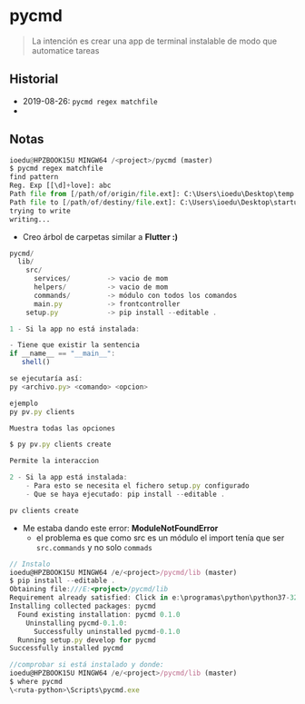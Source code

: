 # pycmd

> La intención es crear una app de terminal instalable de modo que automatice tareas

## Historial
- 2019-08-26: `pycmd regex matchfile`  
- 

## Notas
```py
ioedu@HPZBOOK15U MINGW64 /<project>/pycmd (master)
$ pycmd regex matchfile
find pattern
Reg. Exp [[\d]+love]: abc
Path file from [/path/of/origin/file.ext]: C:\Users\ioedu\Desktop\temp.php
Path file to [/path/of/destiny/file.ext]: C:\Users\ioedu\Desktop\startup.txt
trying to write
writing...
```
- Creo árbol de carpetas similar a **Flutter :)**
```js
pycmd/
  lib/
    src/
      services/         -> vacio de mom
      helpers/          -> vacio de mom
      commands/         -> módulo con todos los comandos
      main.py           -> frontcontroller
    setup.py            -> pip install --editable .
```
```js
1 - Si la app no está instalada:

- Tiene que existir la sentencia 
if __name__ == "__main__":
   shell()

se ejecutaría así:
py <archivo.py> <comando> <opcion>

ejemplo
py pv.py clients

Muestra todas las opciones

$ py pv.py clients create

Permite la interaccion

2 - Si la app está instalada:
    - Para esto se necesita el fichero setup.py configurado
    - Que se haya ejecutado: pip install --editable .

pv clients create
```
- Me estaba dando este error: **ModuleNotFoundError**
    - el problema es que como src es un módulo el import tenía que ser `src.commands` y no solo `commads`
```js
// Instalo
ioedu@HPZBOOK15U MINGW64 /e/<project>/pycmd/lib (master)
$ pip install --editable .
Obtaining file:///E:<project>/pycmd/lib
Requirement already satisfied: Click in e:\programas\python\python37-32\lib\site-packages (from pycmd==0.1.0) (7.0)
Installing collected packages: pycmd
  Found existing installation: pycmd 0.1.0
    Uninstalling pycmd-0.1.0:
      Successfully uninstalled pycmd-0.1.0
  Running setup.py develop for pycmd
Successfully installed pycmd

//comprobar si está instalado y donde:
ioedu@HPZBOOK15U MINGW64 /e/<project>/pycmd/lib (master)
$ where pycmd
\<ruta-python>\Scripts\pycmd.exe
``` 

